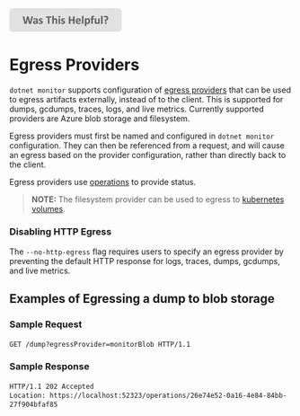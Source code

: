 
[<img src=/images/WasThisHelpful.png width="200"/>](https://www.research.net/r/DGDQWXH?src=egress)

# Egress Providers

`dotnet monitor` supports configuration of [egress providers](./configuration.md#egress-configuration) that can be used to egress artifacts externally, instead of to the client. This is supported for dumps, gcdumps, traces, logs, and live metrics. Currently supported providers are Azure blob storage and filesystem. 

Egress providers must first be named and configured in `dotnet monitor` configuration. They can then be referenced from a request, and will cause an egress based on the provider configuration, rather than directly back to the client.

Egress providers use [operations](./api/operations.md) to provide status.

> **NOTE:** The filesystem provider can be used to egress to [kubernetes volumes](https://kubernetes.io/docs/concepts/storage/volumes/).

### Disabling HTTP Egress

The `--no-http-egress` flag requires users to specify an egress provider by preventing the default HTTP response for logs, traces, dumps, gcdumps, and live metrics.

## Examples of Egressing a dump to blob storage

### Sample Request
```http
GET /dump?egressProvider=monitorBlob HTTP/1.1
```

### Sample Response
```http
HTTP/1.1 202 Accepted
Location: https://localhost:52323/operations/26e74e52-0a16-4e84-84bb-27f904bfaf85
